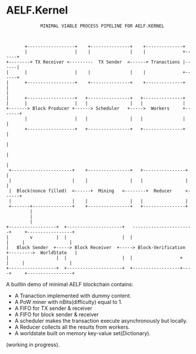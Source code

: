 # AELF.Kernel

```
             MINIMAL VIABLE PROCESS PIPELINE FOR AELF.KERNEL



       +------------------+    +---------------+    +--------------+
       |                  |    |               |    |              +------+
+--------+ TX Receiver <---------  TX Sender  <------+ Tranactions |------|
|      |                  |    |               |    |              +------+
|      +------------------+    +---------------+    +--------------+
|
|
|      +------------------+   +----------------+   +---------------+
|      |                  |   |                |   |               |
+-------> Block Producer +------> Scheduler   +----->  Workers     +-------+
       |                  |   |                |   |               |       |
       +------------------+   +----------------+   +---------------+       |
                                                                           |
                                                                           |
                                                                           |
 +-----------------------+    +----------------+   +----------------+      |
 |                       |    |                |   |                |      |
 |  Block(nonce filled)  <------+  Mining   <--------+  Reducer     <------+
 |                       |    |                |   |                |
 +-------+---------------+    +----------------+   +----------------+
         |
         |
         |
+------------------+  +---------------------+   -----------------------+     +-----------------+
|        v         |  |                     |  |                       |     |                 |
|   Block Sender  +-----> Block Receiver  +-----> Block-Verification +--------->  WorldState   |
|                  |  |                     |  |                  +    |     |                 |
+------------------+  +---------------------+  +------------------+----+     +-----------------+

```

A builtin demo of minimal AELF blockchain contains:

* A Tranaction implemented with dummy content.
* A PoW miner with nBits(difficulty) equal to 1.
* A FIFO for TX sender & receiver
* A FIFO for block sender & receiver
* A scheduler makes the transaction execute asynchronously but locally.
* A Reducer collects all the results from workers.
* A worldstate built on memory key-value set(Dictionary).

(working in progress).

